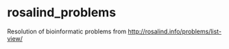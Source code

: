 # rosalind_problems
Resolution of bioinformatic problems from http://rosalind.info/problems/list-view/
